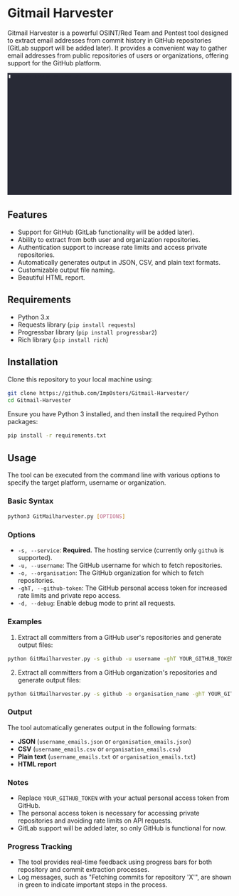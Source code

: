 # Gitmail Harvester

Gitmail Harvester is a powerful OSINT/Red Team and Pentest tool designed to extract email addresses from commit history in GitHub repositories (GitLab support will be added later). It provides a convenient way to gather email addresses from public  repositories of users or organizations, offering support for the GitHub platform.


![demo](img/demo.gif)



## Features

- Support for GitHub (GitLab functionality will be added later).
- Ability to extract from both user and organization repositories.
- Authentication support to increase rate limits and access private repositories.
- Automatically generates output in JSON, CSV, and plain text formats.
- Customizable output file naming.
- Beautiful HTML report.


## Requirements

- Python 3.x
- Requests library (`pip install requests`)
- Progressbar library (`pip install progressbar2`)
- Rich library (`pip install rich`)

## Installation

Clone this repository to your local machine using:

```bash
git clone https://github.com/Imp0sters/Gitmail-Harvester/
cd Gitmail-Harvester
```

Ensure you have Python 3 installed, and then install the required Python packages:

```bash
pip install -r requirements.txt
```

## Usage

The tool can be executed from the command line with various options to specify the target platform, username or organization.

### Basic Syntax

```bash
python3 GitMailharvester.py [OPTIONS]
```

### Options

- `-s, --service`: **Required.** The hosting service (currently only `github` is supported).
- `-u, --username`: The GitHub username for which to fetch repositories.
- `-o, --organisation`: The GitHub organization for which to fetch repositories.
- `-ghT, --github-token`: The GitHub personal access token for increased rate limits and private repo access.
- `-d, --debug`: Enable debug mode to print all requests.

### Examples

1. Extract all committers from a GitHub user's repositories and generate output files:

```bash
python GitMailharvester.py -s github -u username -ghT YOUR_GITHUB_TOKEN
```

2. Extract all committers from a GitHub organization's repositories and generate output files:

```bash
python GitMailharvester.py -s github -o organisation_name -ghT YOUR_GITHUB_TOKEN
```

### Output

The tool automatically generates output in the following formats:

- **JSON** (`username_emails.json` or `organisation_emails.json`)
- **CSV** (`username_emails.csv` or `organisation_emails.csv`)
- **Plain text** (`username_emails.txt` or `organisation_emails.txt`)
- **HTML report** 

### Notes

- Replace `YOUR_GITHUB_TOKEN` with your actual personal access token from GitHub.
- The personal access token is necessary for accessing private repositories and avoiding rate limits on API requests.
- GitLab support will be added later, so only GitHub is functional for now.

### Progress Tracking

- The tool provides real-time feedback using progress bars for both repository and commit extraction processes.
- Log messages, such as "Fetching commits for repository 'X'", are shown in green to indicate important steps in the process.

